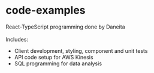 # code-examples
React-TypeScript programming done by Daneita <br/>
<br/>
Includes:
- Client development, styling, component and unit tests
- API code setup for AWS Kinesis
- SQL programming for data analysis

